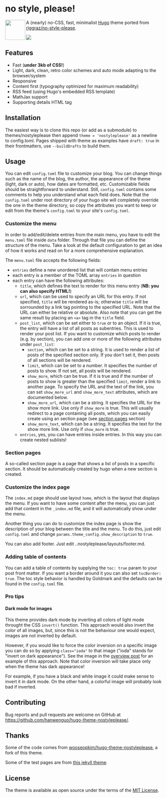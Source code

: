 # no style, please!

<img src="https://raw.githubusercontent.com/Masellum/hugo-theme-nostyleplease/main/logo.png" width="64" align="left" />A (nearly) no-CSS, fast, minimalist [Hugo](https://gohugo.io/) theme ported from [riggraz/no-style-please](https://github.com/riggraz/no-style-please/).

<img src="https://raw.githubusercontent.com/Masellum/hugo-theme-nostyleplease/main/images/screenshot-both.png" />

## Features

* Fast (**under 3kb of CSS!**)
* Light, dark, clean, retro color schemes and auto mode adapting to the browser/system
* Responsive
* Content first (typography optimized for maximum readability)
* RSS feed (using Hugo's embedded RSS template)
* MathJax support
* Supporting details HTML tag

## Installation

The easiest way is to clone this repo (or add as a submodule) to themes/nostyleplease then append `theme = 'nostyleplease'` as a newline to config.toml. Pages shipped with theme as examples have `draft: true` in their frontmatters, use `--buildDrafts` to build them.

## Usage

You can edit `config.toml` file to customize your blog. You can change things such as the name of the blog, the author, the appearance of the theme (light, dark or auto), how dates are formatted, etc. Customizable fields should be straightforward to understand. Still, `config.toml` contains some comments to help you understand what each field does. Note that the `config.toml` under root directory of your hugo site will completely override the one in the theme directory, so copy the attributes you want to keep or edit from the theme's `config.toml` to your site's `config.toml`.

### Customize the menu

In order to add/edit/delete entries from the main menu, you have to edit the `menu.toml` file inside `data` folder. Through that file you can define the structure of the menu. Take a look at the default configuration to get an idea of how it works and read on for a more comprehensive explanation.

The `menu.toml` file accepts the following fields:

- `entries` define a new unordered list that will contain menu entries
- each entry is a member of the TOML array `entries` in question
- each entry can have the following attributes:
    - `title`, which defines the text to render for this menu entry (**NB: you can also specify HTML!**)
    - `url`, which can be used to specify an URL for this entry. If not specified, `title` will be rendered as-is; otherwise `title` will be sorrounded by a link tag pointing to the specified URL. Note that the URL can either be relative or absolute. Also note that you can get the same result by placing an ```<a>``` tag in the `title` field.
    - `post_list`, which can be set either to `true` or to an object. If it is true, the entry will have a list of all posts as subentries. This is used to render your post list. If you want to customize which posts to render (e.g. by section), you can add one or more of the following attributes under `post_list`:
        - `section`, which can be set to a string. It is used to render a list of posts of the specified section only. If you don't set it, then posts of all sections will be rendered.
        - `limit`, which can be set to a number. It specifies the number of posts to show. If not set, all posts will be rendered.
        - `show_more`, which can be true. If it is true and if the number of posts to show is greater than the specified `limit`, render a link to another page. To specify the URL and the text of the link, you can set `show_more_url` and `show_more_text` attributes, which are documented below.
        - `show_more_url`, which can be a string. It specifies the URL for the show more link. Use only if `show_more` is true. This will usually redirect to a page containing all posts, which you can easily create using an section page (see [section pages](#section-pages) section)
        - `show_more_text`, which can be a string. It specifies the text for the show more link. Use only if `show_more` is true.
    - `entries`, yes, you can have entries inside entries. In this way you can create nested sublists!

### Section pages

A so-called section page is a page that shows a list of posts in a specific section. It should be automatically created by hugo when a new section is created.

### Customize the index page

The `index.md` page should use layout `home`, which is the layout that displays the menu. If you want to have some content after the menu, you can just add that content in the `_index.md` file, and it will automatically show under the menu.

Another thing you can do to customize the index page is show the description of your blog between the title and the menu. To do this, just edit `config.toml` and change `params.theme_config.show_description` to `true`.

You can also add footer. Just edit ..nostyleplease/layouts/footer.md.
### Adding table of contents

You can add a table of contents by supplying the `toc: true` param to your post front matter. If you want a border around it you can also set `tocBorder: true`. The toc style behavior is handled by Goldmark and the defaults can be found in the `config.toml` file.

### Pro tips

#### Dark mode for images

This theme provides dark mode by inverting all colors of light mode throught the CSS `invert()` function. This approach would also invert the color of all images, but, since this is not the behaviour one would expect, images are not inverted by default.

However, if you would like to force the color inversion on a specific image you can do so by applying `class="ioda"` to that image ("ioda" stands for "invert on dark appearance"). See the image in the [overview post](https://github.com/riggraz/no-style-please/blob/master/_posts/2020-07-07-overview-post.md) for an example of this approach. Note that color inversion will take place only when the theme has dark appearance!

For example, if you have a black and white image it could make sense to invert it in dark mode. On the other hand, a colorful image will probably look bad if inverted.

## Contributing

Bug reports and pull requests are welcome on GitHub at https://github.com/hanwenguo/hugo-theme-nostyleplease/.

## Thanks

Some of the code comes from [wooseopkim/hugo-theme-nostyleplease](https://github.com/wooseopkim/hugo-theme-nostyleplease), a fork of this theme.

Some of the test pages are from [this jekyll theme](https://github.com/huangyz0918/moving).

## License

The theme is available as open source under the terms of the [MIT License](https://opensource.org/licenses/MIT).

